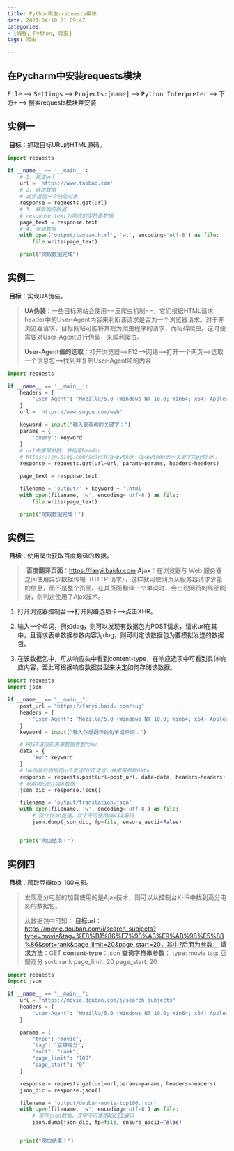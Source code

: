 ```yaml
---
title: Python爬虫-requests模块
date: 2021-04-10 21:09:47
categories:
- [编程, Python, 爬虫]
tags: 爬虫

---
```


## 在Pycharm中安装requests模块

<kbd>File</kbd> --> <kbd>Settings</kbd> --> <kbd>Projects:[name]</kbd> --> <kbd>Python Interpreter</kbd> --> 下方<kbd>+</kbd> --> 搜索requests模块并安装

## 实例一

​	**目标**：抓取目标URL的HTML源码。

```python
import requests

if __name__ == '__main__':
    # 1. 指定url
    url = 'https://www.taobao.com'
    # 2. 请求数据
    # 此步返回一个响应对象
    response = requests.get(url)
    # 3. 获取响应数据
    # response.text为响应的字符串数据
    page_text = response.text
    # 4. 存储数据
    with open('output/taobao.html', 'wt', encoding='utf-8') as file:
        file.write(page_text)

    print("爬取数据完成")
```

## 实例二

​	**目标**：实现UA伪装。

> ​	**UA伪装**：一些目标网站会使用==反爬虫机制==，它们根据HTML请求header中的User-Agent内容来判断该请求是否为一个浏览器请求。对于非浏览器请求，目标网站可能将其视为爬虫程序的请求，而阻碍爬虫。这时便需要对User-Agent进行伪装，来顺利爬虫。
>
> ​	**User-Agent值的选取**：打开浏览器-->F12-->网络-->打开一个网页-->选取一个信息包-->找到并复制User-Agent项的内容

```python
import requests

if __name__ == '__main__':
    headers = {
        "User-Agent": "Mozilla/5.0 (Windows NT 10.0; Win64; x64) AppleWebKit/537.36 (KHTML, like Gecko) Chrome/89.0.4389.114 Safari/537.36"
    }
    url = 'https://www.sogou.com/web'

    keyword = input("输入要查询的关键字：")
    params = {
        'query': keyword
    }
    # url中携带参数，并指定header
    # https://cn.bing.com/search?q=python（q=python表示关键字为python）
    response = requests.get(url=url, params=params, headers=headers)

    page_text = response.text

    filename = 'output/' + keyword + '.html'
    with open(filename, 'w', encoding='utf-8') as file:
        file.write(page_text)

    print("爬取数据完成！")

```

## 实例三

​	**目标**：使用爬虫获取百度翻译的数据。

> ​	**百度翻译页面**：https://fanyi.baidu.com
> ​	**Ajax**：在浏览器与 Web 服务器之间使用异步数据传输（HTTP 请求），这样就可使网页从服务器请求少量的信息，而不是整个页面。在其页面翻译一个单词时，会出现网页的局部刷新，则判定使用了Ajax技术。

1. 打开浏览器控制台-->打开网络选项卡-->点击XHR。

2. 输入一个单词，例如dog，则可以发现有数据包为POST请求，请求url在其中，且请求表单数据参数内容为dog，则可判定该数据包为要模拟发送的数据包。
3. 在该数据包中，可从响应头中看到content-type，在响应选项中可看到具体响应内容，至此可根据响应数据类型来决定如何存储该数据。

```python
import requests
import json

if __name__ == "__main__":
    post_url = "https://fanyi.baidu.com/sug"
    headers = {
        "User-Agent": "Mozilla/5.0 (Windows NT 10.0; Win64; x64) AppleWebKit/537.36 (KHTML, like Gecko) Chrome/89.0.4389.114 Safari/537.36"
    }
    keyword = input("输入你想翻译的句子或单词：")

    # POST请求的表单数据参数为kw
    data = {
        "kw": keyword
    }
    # UA伪装后向指定url发送POST请求，并携带参数data
    response = requests.post(url=post_url, data=data, headers=headers)
    # 获取响应的json数据
    json_dic = response.json()

    filename = 'output/translation.json'
    with open(filename, 'w', encoding='utf-8') as file:
        # 保存json数据，汉字不可使用ASCII编码
        json.dump(json_dic, fp=file, ensure_ascii=False)


    print("爬虫结束！")
```

## 实例四

​	**目标**：爬取豆瓣top-100电影。

> ​	发现高分电影的加载使用的是Ajax技术，则可以从控制台XHR中找到高分电影的数据包。
>
> 从数据包中可知：
>     **目标url**：https://movie.douban.com/j/search_subjects?type=movie&tag=%E8%B1%86%E7%93%A3%E9%AB%98%E5%88%86&sort=rank&page_limit=20&page_start=20，其中?后面为参数，
>     **请求方法**：GET
>     **content-type**：json
>     **查询字符串参数**：
>         type: movie
>         tag: 豆瓣高分
>         sort: rank
>         page_limit: 20
>         page_start: 20

```python
import requests
import json

if __name__ == "__main__":
    url = "https://movie.douban.com/j/search_subjects"
    headers = {
        "User-Agent": "Mozilla/5.0 (Windows NT 10.0; Win64; x64) AppleWebKit/537.36 (KHTML, like Gecko) Chrome/89.0.4389.114 Safari/537.36"
    }

    params = {
        "type": "movie",
        "tag": "豆瓣高分",
        "sort": "rank",
        "page_limit": "100",
        "page_start": "0"
    }

    response = requests.get(url=url,params=params, headers=headers)
    json_dic = response.json()

    filename = 'output/douban-movie-top100.json'
    with open(filename, 'w', encoding='utf-8') as file:
        # 保存json数据，汉字不可使用ASCII编码
        json.dump(json_dic, fp=file, ensure_ascii=False)


    print("爬虫结束！")
```

